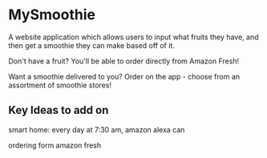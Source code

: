# MySmoothie

A website application which allows users to input what fruits they have, and then get a smoothie they can make based off of it. 

Don't have a fruit? You'll be able to order directly from Amazon Fresh! 

Want a smoothie delivered to you? Order on the app - choose from an assortment of smoothie stores!


## Key Ideas to add on 

smart home: every day at 7:30 am, amazon alexa can 

ordering form amazon fresh 


